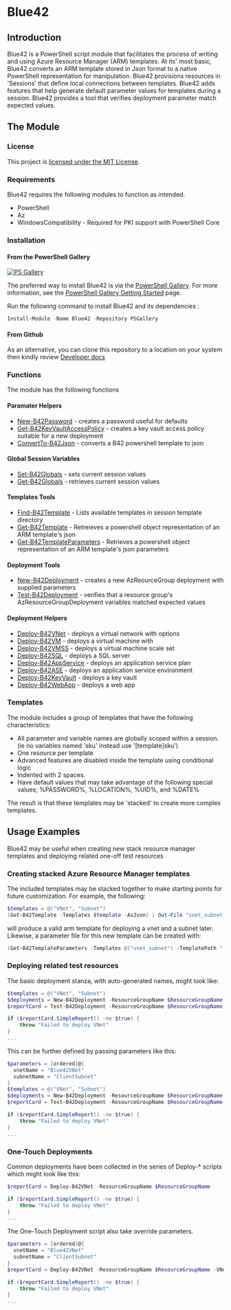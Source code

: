 
# Blue42

## Introduction

Blue42 is a PowerShell script module that facilitates the process of writing and using Azure Resource Manager (ARM) templates. At its' most basic, Blue42 converts an ARM template stored in Json format to a native PowerShell representation for manipulation. Blue42 provisions resources in 'Sessions' that define local connections between templates. Blue42 adds features that help generate default parameter values for templates during a session. Blue42 provides a tool that verifies deployment parameter match expected values.

## The Module

### License

This project is [licensed under the MIT License](./LICENSE).

### Requirements

Blue42 requires the following modules to function as intended.

+ PowerShell
+ Az
+ WindowsCompatibility - Required for PKI support with PowerShell Core

### Installation

#### From the PowerShell Gallery

[![PS Gallery](https://img.shields.io/badge/install-PS%20Gallery-blue.svg)](https://www.powershellgallery.com/packages/Blue42)

The preferred way to install Blue42 is via the [PowerShell Gallery](https://www.powershellgallery.com/). For more information, see the [PowerShell Gallery Getting Started](https://msdn.microsoft.com/en-us/powershell/gallery/psgallery/psgallery_gettingstarted) page.

Run the following command to install Blue42 and its dependencies :

```powershell
Install-Module -Name Blue42 -Repository PSGallery
```

#### From Github

As an alternative, you can clone this repository to a location on your system then kindly review [Developer docs](./Developer.md)

### Functions

The module has the following functions

#### Paramater Helpers

+ [New-B42Password](./docs/New-B42Password.md) - creates a password useful for defaults
+ [Get-B42KeyVaultAccessPolicy](./docs/Get-B42KeyVaultAccessPolicy.md) - creates a key vault access policy suitable for a new deployment
+ [ConvertTo-B42Json](./docs/ConvertTo-B42Json.md) - converts a B42 powershell template to json

#### Global Session Variables

+ [Set-B42Globals](./docs/Set-B42Globals.md) - sets current session values
+ [Get-B42Globals](./docs/Get-B42Globals.md) - retrieves current session values

#### Templates Tools

+ [Find-B42Template](./docs/Find-B42Template.md) - Lists available templates in session template directory
+ [Get-B42Template](./docs/Get-B42Template.md) - Retreieves a powershell object representation of an ARM template's json
+ [Get-B42TemplateParameters](./docs/Get-B42TemplateParameters.md) - Retrieves a powershell object representation of an ARM template's json parameters

#### Deployment Tools

+ [New-B42Deployment](./docs/New-B42Deployment.md) - creates a new AzReourceGroup deployment with supplied parameters
+ [Test-B42Deployment](./docs/Test-B42Deployment.md) - verifies that a resource group's AzResourceGroupDeployment variables matched expected values

#### Deployment Helpers

+ [Deploy-B42VNet](./docs/Deploy-B42VNetmd) - deploys a virtual network with options
+ [Deploy-B42VM](./docs/Deploy-B42VM.md) - deploys a virtual machine with
+ [Deploy-B42VMSS](./docs/Deploy-B42VMSS.md) - deploys a virtual machine scale set
+ [Deploy-B42SQL](./docs/Deploy-B42SQL.md) - deploys a SQL server
+ [Deploy-B42AppService](./docs/Deploy-B42AppService.md) - deploys an application service plan
+ [Deploy-B42ASE](./docs/Deploy-B42ASE.md) - deploys an application service environment
+ [Deploy-B42KeyVault](./docs/Deploy-B42KeyVault.md) - deploys a key vault
+ [Deploy-B42WebApp](./docs/Deploy-B42WebApp.md) - deploys a web app

### Templates

The module includes a group of templates that have the following characteristics:

+ All parameter and variable names are globally scoped within a session. (ie no variables named 'sku' instead use '[template]sku')
+ One resource per template
+ Advanced features are disabled inside the template using conditional logic
+ Indented with 2 spaces.
+ Have default values that may take advantage of the following special values; %PASSWORD%, %LOCATION%, %UID%, and %DATE%

The result is that these templates may be 'stacked' to create more complex templates.

## Usage Examples

Blue42 may be useful when creating new stack resource manager templates and deploying related one-off test resources

### Creating stacked Azure Resource Manager templates

The included templates may be stacked together to make starting points for future customization. For example, the following:

```powershell
$templates = @("VNet", "Subnet")
(Get-B42Template -Templates $template -AsJson) | Out-File "vnet_subnet.json"
```

will produce a valid arm template for deploying a vnet and a subnet later. Likewise, a parameter file for this new template can be created with:

```powershell
(Get-B42TemplateParameters -Templates @("vnet_subnet") -TemplatePath "." -AsJson) | Out-File "vnet_subnet.paramenters.json"
```

### Deploying related test resources

The basic deployment stanza, with auto-generated names, might look like:

```powershell
$templates = @("VNet", "Subnet")
$deployments = New-B42Deployment -ResourceGroupName $ResourceGroupName -Templates $templates
$reportCard = Test-B42Deployment -ResourceGroupName $ResourceGroupName -Templates $templates -Deployments $deployments

if ($reportCard.SimpleReport() -ne $true) {
    throw "Failed to deploy VNet"
}
...
```

This can be further defined by passing parameters like this:

```powershell
$parameters = [ordered]@{
  vnetName = "Blue42VNet"
  subnetName = "ClientSubnet"
}
$templates = @("VNet", "Subnet")
$deployments = New-B42Deployment -ResourceGroupName $ResourceGroupName -Templates $templates -TemplateParameters $parameters
$reportCard = Test-B42Deployment -ResourceGroupName $ResourceGroupName -Templates $templates -TemplateParameters $parameters -Deployments $deployments

if ($reportCard.SimpleReport() -ne $true) {
    throw "Failed to deploy VNet"
}
...
```

### One-Touch Deployments

Common deployments have been collected in the series of Deploy-* scripts which might look like this:

```powershell
$reportCard = Deploy-B42VNet -ResourceGroupName $ResourceGroupName

if ($reportCard.SimpleReport() -ne $true) {
    throw "Failed to deploy VNet"
}
...
```

The One-Touch Deployment script also take override parameters.

```powershell
$parameters = [ordered]@{
  vnetName = "Blue42VNet"
  subnetName = "ClientSubnet"
}
$reportCard = Deploy-B42VNet -ResourceGroupName $ResourceGroupName -VNetParameters $parameters

if ($reportCard.SimpleReport() -ne $true) {
    throw "Failed to deploy VNet"
}
...
```

